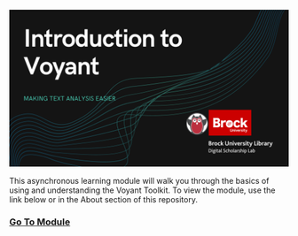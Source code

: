 ![Tool Logo](Introduction-To-Voyant.png)

This asynchronous learning module will walk you through the basics of using and understanding the Voyant Toolkit.  To view the module, use the link below or in the About section of this repository.

### [Go To Module](https://brockdsl.github.io/Introduction-to-Text-Analysis-with-Voyant-Tools/)
